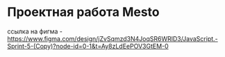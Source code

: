 # Проектная работа Mesto

ссылка на фигма - https://www.figma.com/design/jZvSqmzd3N4JoqSR6WRlD3/JavaScript.-Sprint-5-(Copy)?node-id=0-1&t=Ay8zLdEePOV3GtEM-0
